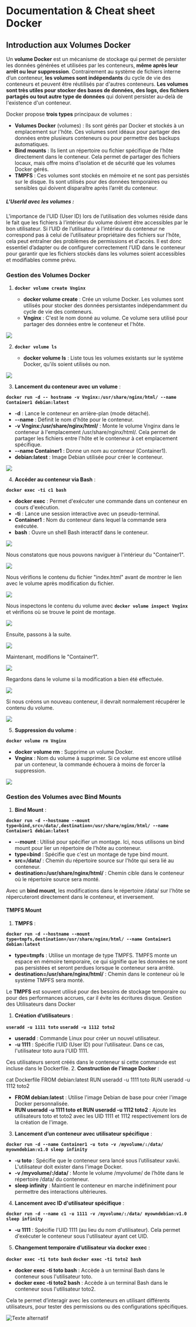 # Documentation & Cheat sheet Docker

## Introduction aux Volumes Docker

Un **volume Docker** est un mécanisme de stockage qui permet de persister les données générées et utilisées par les conteneurs, **même après leur arrêt ou leur suppression**. Contrairement au système de fichiers interne d’un conteneur, **les volumes sont indépendants** du cycle de vie des conteneurs et peuvent être réutilisés par d'autres conteneurs. **Les volumes sont très utiles pour stocker des bases de données, des logs, des fichiers partagés ou tout autre type de données** qui doivent persister au-delà de l'existence d'un conteneur.

Docker propose **trois types** principaux de volumes :

- **Volumes Docker** (volumes) : Ils sont gérés par Docker et stockés à un emplacement sur l'hôte. Ces volumes sont idéaux pour partager des données entre plusieurs conteneurs ou pour permettre des backups automatiques.
- **Bind mounts** : Ils lient un répertoire ou fichier spécifique de l’hôte directement dans le conteneur. Cela permet de partager des fichiers locaux, mais offre moins d’isolation et de sécurité que les volumes Docker gérés.
- **TMPFS** : Ces volumes sont stockés en mémoire et ne sont pas persistés sur le disque. Ils sont utilisés pour des données temporaires ou sensibles qui doivent disparaître après l’arrêt du conteneur.

##### L'UserId avec les volumes :

L'importance de l'UID (User ID) lors de l’utilisation des volumes réside dans le fait que les fichiers à l’intérieur du volume doivent être accessibles par le bon utilisateur. Si l’UID de l’utilisateur à l’intérieur du conteneur ne correspond pas à celui de l’utilisateur propriétaire des fichiers sur l’hôte, cela peut entraîner des problèmes de permissions et d'accès. Il est donc essentiel d’adapter ou de configurer correctement l’UID dans le conteneur pour garantir que les fichiers stockés dans les volumes soient accessibles et modifiables comme prévu.

### Gestion des Volumes Docker
1. **``docker volume create Vnginx``**

    - **docker volume create** : Crée un volume Docker. Les volumes sont utilisés pour stocker des données persistantes indépendamment du cycle de vie des conteneurs.
    - **Vnginx** : C'est le nom donné au volume. Ce volume sera utilisé pour partager des données entre le conteneur et l'hôte.

![](https://github.com/Shanks69000/Docker-Doc/blob/main/img-Docker/docker-Volumes1.png)

2. **``docker volume ls``**

    - **docker volume ls** : Liste tous les volumes existants sur le système Docker, qu'ils soient utilisés ou non.

![](https://github.com/Shanks69000/Docker-Doc/blob/main/img-Docker/docker-Volumes2.png)

3. **Lancement du conteneur avec un volume** :

**``docker run -d -- hostname -v Vnginx:/usr/share/nginx/html/ --name Container1 debian:latest``**

- **-d** : Lance le conteneur en arrière-plan (mode détaché).
- **--name** : Définit le nom d'hôte pour le conteneur.
- **-v Vnginx:/usr/share/nginx/html/** : Monte le volume Vnginx dans le conteneur à l'emplacement /usr/share/nginx/html/. Cela permet de partager les fichiers entre l'hôte et le conteneur à cet emplacement spécifique.
- **--name Container1** : Donne un nom au conteneur (Container1).
- **debian:latest** : Image Debian utilisée pour créer le conteneur.

![](https://github.com/Shanks69000/Docker-Doc/blob/main/img-Docker/docker-Volumes3.png)

4. **Accéder au conteneur via Bash** :

**``docker exec -ti c1 bash``**

- **docker exec** : Permet d'exécuter une commande dans un conteneur en cours d'exécution.
- **-ti** : Lance une session interactive avec un pseudo-terminal.
- **Container1** : Nom du conteneur dans lequel la commande sera exécutée.
- **bash** : Ouvre un shell Bash interactif dans le conteneur.

![](https://github.com/Shanks69000/Docker-Doc/blob/main/img-Docker/docker-Volumes4.png)

Nous constatons que nous pouvons naviguer à l'intérieur du "Container1".

![](https://github.com/Shanks69000/Docker-Doc/blob/main/img-Docker/docker-Volumes5.png)

Nous vérifions le contenu du fichier "index.html" avant de montrer le lien avec le volume après modification du fichier.

![](https://github.com/Shanks69000/Docker-Doc/blob/main/img-Docker/docker-Volumes6.png)

Nous inspectons le contenu du volume avec **``docker volume inspect Vnginx``** et vérifions où se trouve le point de montage.

![](https://github.com/Shanks69000/Docker-Doc/blob/main/img-Docker/docker-Volumes7.png)

Ensuite, passons à la suite.

![](https://github.com/Shanks69000/Docker-Doc/blob/main/img-Docker/docker-Volumes8.png)

Maintenant, modifions le "Container1".

![](https://github.com/Shanks69000/Docker-Doc/blob/main/img-Docker/docker-Volumes9.png)

Regardons dans le volume si la modification a bien été effectuée.

![](https://github.com/Shanks69000/Docker-Doc/blob/main/img-Docker/docker-Volumes10.png)

Si nous créons un nouveau conteneur, il devrait normalement récupérer le contenu du volume.

![](https://github.com/Shanks69000/Docker-Doc/blob/main/img-Docker/docker-Volumes11.png)

5. **Suppression du volume** :

**``docker volume rm Vnginx``**

- **docker volume rm** : Supprime un volume Docker.
- **Vnginx** : Nom du volume à supprimer. Si ce volume est encore utilisé par un conteneur, la commande échouera à moins de forcer la suppression.

![](https://github.com/Shanks69000/Docker-Doc/blob/main/img-Docker/docker-Volumes12.png)

### Gestion des Volumes avec Bind Mounts
1. **Bind Mount** :

**``docker run -d --hostname --mount type=bind,src=/data/,destination=/usr/share/nginx/html/ --name Container1 debian:latest``**

- **--mount** : Utilisé pour spécifier un montage. Ici, nous utilisons un bind mount pour lier un répertoire de l'hôte au conteneur.
- **type=bind** : Spécifie que c'est un montage de type bind mount.
- **src=/data/** : Chemin du répertoire source sur l'hôte qui sera lié au conteneur.
- **destination=/usr/share/nginx/html/** : Chemin cible dans le conteneur où le répertoire source sera monté.

Avec un **bind mount**, les modifications dans le répertoire /data/ sur l'hôte se répercuteront directement dans le conteneur, et inversement.

#### TMPFS Mount
1. **TMPFS** :

**``docker run -d --hostname --mount type=tmpfs,destination=/usr/share/nginx/html/ --name Container1 debian:latest``**

- **type=tmpfs** : Utilise un montage de type TMPFS. TMPFS monte un espace en mémoire temporaire, ce qui signifie que les données ne sont pas persistées et seront perdues lorsque le conteneur sera arrêté.
- **destination=/usr/share/nginx/html/** : Chemin dans le conteneur où le système TMPFS sera monté.

Le **TMPFS** est souvent utilisé pour des besoins de stockage temporaire ou pour des performances accrues, car il évite les écritures disque.
Gestion des Utilisateurs dans Docker

1. **Création d’utilisateurs** :

**``useradd -u 1111 toto``**
**``useradd -u 1112 toto2``**

- **useradd** : Commande Linux pour créer un nouvel utilisateur.
- **-u 1111** : Spécifie l’UID (User ID) pour l’utilisateur. Dans ce cas, l'utilisateur toto aura l'UID 1111.

Ces utilisateurs seront créés dans le conteneur si cette commande est incluse dans le Dockerfile.
2. **Construction de l'image Docker** :

cat Dockerfile
FROM debian:latest
RUN useradd -u 1111 toto
RUN useradd -u 1112 toto2

- **FROM debian:latest** : Utilise l'image Debian de base pour créer l'image Docker personnalisée.
- **RUN useradd -u 1111 toto et RUN useradd -u 1112 toto2** : Ajoute les utilisateurs toto et toto2 avec les UID 1111 et 1112 respectivement lors de la création de l'image.

3. **Lancement d’un conteneur avec utilisateur spécifique** :

**``docker run -d --name Container1 -u toto -v /myvolume/:/data/ myowndebian:v1.0 sleep infinity``**

- **-u toto** : Spécifie que le conteneur sera lancé sous l’utilisateur xavki. L'utilisateur doit exister dans l'image Docker.
- **-v /myvolume/:/data/** : Monte le volume /myvolume/ de l’hôte dans le répertoire /data/ du conteneur.
- **sleep infinity** : Maintient le conteneur en marche indéfiniment pour permettre des interactions ultérieures.

4. **Lancement avec ID d'utilisateur spécifique** :

**``docker run -d --name c1 -u 1111 -v /myvolume/:/data/ myowndebian:v1.0 sleep infinity``**

- **-u 1111** : Spécifie l'UID 1111 (au lieu du nom d'utilisateur). Cela permet d'exécuter le conteneur sous l'utilisateur ayant cet UID.

5. **Changement temporaire d’utilisateur via docker exec** :

**``docker exec -ti toto bash``**
**``docker exec -ti toto2 bash``**

- **docker exec -ti toto bash** : Accède à un terminal Bash dans le conteneur sous l'utilisateur toto.
- **docker exec -ti toto2 bash** : Accède à un terminal Bash dans le conteneur sous l'utilisateur toto2.

Cela te permet d’interagir avec les conteneurs en utilisant différents utilisateurs, pour tester des permissions ou des configurations spécifiques.

![Texte alternatif](/chemin/access/image.jpg "Titre de l'image")

